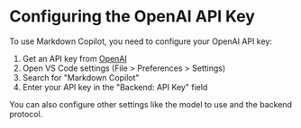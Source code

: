 # Configuring the OpenAI API Key

To use Markdown Copilot, you need to configure your OpenAI API key:

1. Get an API key from [OpenAI](https://platform.openai.com/api-keys)
2. Open VS Code settings (File > Preferences > Settings)
3. Search for "Markdown Copilot"
4. Enter your API key in the "Backend: API Key" field

You can also configure other settings like the model to use and the backend protocol.
